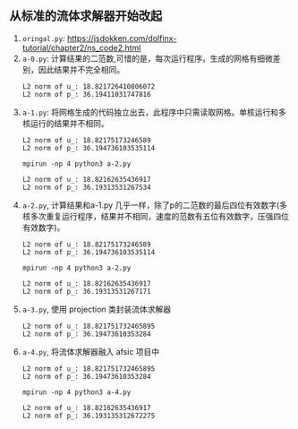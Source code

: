 ## 从标准的流体求解器开始改起


1. `oringal.py`: https://jsdokken.com/dolfinx-tutorial/chapter2/ns_code2.html
2. `a-0.py`: 计算结果的二范数,可惜的是，每次运行程序，生成的网格有细微差别，因此结果并不完全相同。
    ```
    L2 norm of u_: 18.821726410806072
    L2 norm of p_: 36.19411031747816
    ```
3. `a-1.py`: 将网格生成的代码独立出去，此程序中只需读取网格。单核运行和多核运行的结果并不相同。
    ```
    L2 norm of u_: 18.82175173246589
    L2 norm of p_: 36.194736103535114
    ```
    `mpirun -np 4 python3 a-2.py` 
    ```
    L2 norm of u_: 18.82162635436917
    L2 norm of p_: 36.19313531267534
    ```
4. `a-2.py`, 计算结果和a-1.py 几乎一样，除了p的二范数的最后四位有效数字(多核多次重复运行程序，结果并不相同，速度的范数有五位有效数字，压强四位有效数字)。
    ```
    L2 norm of u_: 18.82175173246589
    L2 norm of p_: 36.194736103535114
    ```
    `mpirun -np 4 python3 a-2.py` 
    ```
    L2 norm of u_: 18.82162635436917
    L2 norm of p_: 36.19313531267171
    ```
5. `a-3.py`, 使用 projection 类封装流体求解器
    ```
    L2 norm of u_: 18.821751732465895
    L2 norm of p_: 36.19473610353284
    ```
6. `a-4.py`, 将流体求解器融入 afsic 项目中
    ```
    L2 norm of u_: 18.821751732465895
    L2 norm of p_: 36.19473610353284
    ```
    `mpirun -np 4 python3 a-4.py` 
    ```
    L2 norm of u_: 18.82162635436917
    L2 norm of p_: 36.193135312672275
    ```
